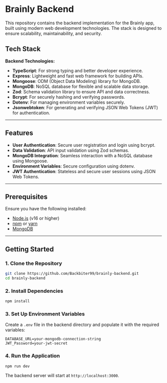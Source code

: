# Brainly Backend

This repository contains the backend implementation for the Brainly app, built using modern web development technologies. The stack is designed to ensure scalability, maintainability, and security.

## Tech Stack

**Backend Technologies:**

- **TypeScript**: For strong typing and better developer experience.
- **Express**: Lightweight and fast web framework for building APIs.
- **Mongoose**: ODM (Object Data Modeling) library for MongoDB.
- **MongoDB**: NoSQL database for flexible and scalable data storage.
- **Zod**: Schema validation library to ensure API and data correctness.
- **Bcrypt**: For securely hashing and verifying passwords.
- **Dotenv**: For managing environment variables securely.
- **Jsonwebtoken**: For generating and verifying JSON Web Tokens (JWT) for authentication.

---

## Features

- **User Authentication**: Secure user registration and login using bcrypt.
- **Data Validation**: API input validation using Zod schemas.
- **MongoDB Integration**: Seamless interaction with a NoSQL database using Mongoose.
- **Environment Variables**: Secure configuration using dotenv.
- **JWT Authentication**: Stateless and secure user sessions using JSON Web Tokens.

---

## Prerequisites

Ensure you have the following installed:

- [Node.js](https://nodejs.org/) (v16 or higher)
- [npm](https://www.npmjs.com/) or [yarn](https://yarnpkg.com/)
- [MongoDB](https://www.mongodb.com/)

---

## Getting Started

### 1. Clone the Repository

```bash
git clone https://github.com/Backbiter99/brainly-backend.git
cd brainly-backend
```

### 2. Install Dependencies

```bash
npm install
```

### 3. Set Up Environment Variables

Create a `.env` file in the backend directory and populate it with the required variables:

```env
DATABASE_URL=your-mongodb-connection-string
JWT_Password=your-jwt-secret
```

### 4. Run the Application

```bash
npm run dev
```

The backend server will start at `http://localhost:3000`.
